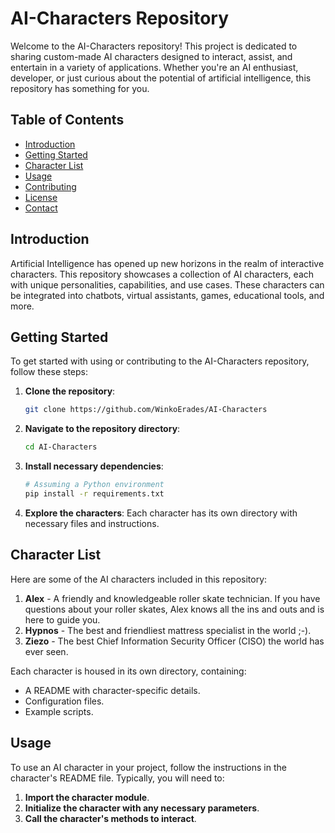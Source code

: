 # AI-Characters Repository
Welcome to the AI-Characters repository! This project is dedicated to sharing custom-made AI characters designed to interact, assist, and entertain in a variety of applications. Whether you're an AI enthusiast, developer, or just curious about the potential of artificial intelligence, this repository has something for you.

## Table of Contents
- [Introduction](#introduction)
- [Getting Started](#getting-started)
- [Character List](#character-list)
- [Usage](#usage)
- [Contributing](#contributing)
- [License](#license)
- [Contact](#contact)

## Introduction
Artificial Intelligence has opened up new horizons in the realm of interactive characters. This repository showcases a collection of AI characters, each with unique personalities, capabilities, and use cases. These characters can be integrated into chatbots, virtual assistants, games, educational tools, and more.

## Getting Started
To get started with using or contributing to the AI-Characters repository, follow these steps:

1. **Clone the repository**:
    ```bash
    git clone https://github.com/WinkoErades/AI-Characters
    ```

2. **Navigate to the repository directory**:
    ```bash
    cd AI-Characters
    ```

3. **Install necessary dependencies**:
    ```bash
    # Assuming a Python environment
    pip install -r requirements.txt
    ```

4. **Explore the characters**:
    Each character has its own directory with necessary files and instructions.

## Character List
Here are some of the AI characters included in this repository:

1. **Alex** - A friendly and knowledgeable roller skate technician. If you have questions about your roller skates, Alex knows all the ins and outs and is here to guide you.
2. **Hypnos** - The best and friendliest mattress specialist in the world ;-).
3. **Ziezo** - The best Chief Information Security Officer (CISO) the world has ever seen.

Each character is housed in its own directory, containing:
- A README with character-specific details.
- Configuration files.
- Example scripts.

## Usage
To use an AI character in your project, follow the instructions in the character's README file. Typically, you will need to:
1. **Import the character module**.
2. **Initialize the character with any necessary parameters**.
3. **Call the character's methods to interact**.

